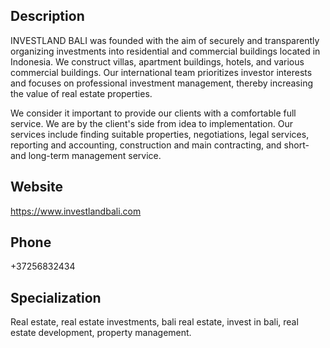 ## Description
INVESTLAND BALI was founded with the aim of securely and transparently organizing investments into residential and commercial buildings located in Indonesia. We construct villas, apartment buildings, hotels, and various commercial buildings. Our international team prioritizes investor interests and focuses on professional investment management, thereby increasing the value of real estate properties.

We consider it important to provide our clients with a comfortable full service. We are by the client's side from idea to implementation. Our services include finding suitable properties, negotiations, legal services, reporting and accounting, construction and main contracting, and short- and long-term management service.

## Website
https://www.investlandbali.com

## Phone
+37256832434

## Specialization
Real estate, real estate investments, bali real estate, invest in bali, real estate development, property management.
